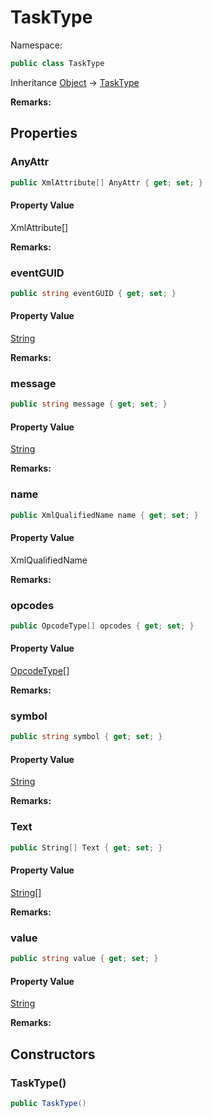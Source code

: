 # TaskType

Namespace:

```csharp
public class TaskType
```

Inheritance [Object](https://docs.microsoft.com/en-us/dotnet/api/system.object) → [TaskType](./tasktype.md)

**Remarks:**



## Properties

### <a id="properties-anyattr"/>**AnyAttr**

```csharp
public XmlAttribute[] AnyAttr { get; set; }
```

#### Property Value

XmlAttribute[]<br>

**Remarks:**



### <a id="properties-eventguid"/>**eventGUID**

```csharp
public string eventGUID { get; set; }
```

#### Property Value

[String](https://docs.microsoft.com/en-us/dotnet/api/system.string)<br>

**Remarks:**



### <a id="properties-message"/>**message**

```csharp
public string message { get; set; }
```

#### Property Value

[String](https://docs.microsoft.com/en-us/dotnet/api/system.string)<br>

**Remarks:**



### <a id="properties-name"/>**name**

```csharp
public XmlQualifiedName name { get; set; }
```

#### Property Value

XmlQualifiedName<br>

**Remarks:**



### <a id="properties-opcodes"/>**opcodes**

```csharp
public OpcodeType[] opcodes { get; set; }
```

#### Property Value

[OpcodeType[]](./opcodetype.md)<br>

**Remarks:**



### <a id="properties-symbol"/>**symbol**

```csharp
public string symbol { get; set; }
```

#### Property Value

[String](https://docs.microsoft.com/en-us/dotnet/api/system.string)<br>

**Remarks:**



### <a id="properties-text"/>**Text**

```csharp
public String[] Text { get; set; }
```

#### Property Value

[String[]](https://docs.microsoft.com/en-us/dotnet/api/system.string)<br>

**Remarks:**



### <a id="properties-value"/>**value**

```csharp
public string value { get; set; }
```

#### Property Value

[String](https://docs.microsoft.com/en-us/dotnet/api/system.string)<br>

**Remarks:**



## Constructors

### <a id="constructors-.ctor"/>**TaskType()**

```csharp
public TaskType()
```
